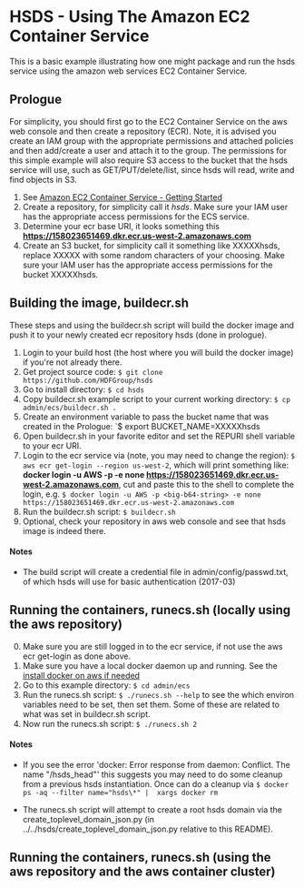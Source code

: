 HSDS - Using The Amazon EC2 Container Service
==============================================
 
This is a basic example illustrating how one might package and run 
the hsds service using the amazon web services EC2 Container Service.

Prologue
--------

For simplicity, you should first go to the EC2 Container Service on the aws 
web console and then create a repository (ECR). Note, it is advised you create 
an IAM group with the appropriate permissions and attached policies and then 
add/create a user and attach it to the group. The permissions for this simple 
example will also require S3 access to the bucket that the hsds service will 
use, such as GET/PUT/delete/list, since hsds will read, write and find objects in S3.

1. See [Amazon EC2 Container Service - Getting Started](http://docs.aws.amazon.com/AmazonECS/latest/developerguide/get-set-up-for-amazon-ecs.html)
2. Create a repository, for simplicity call it _hsds_. Make sure your IAM user has the appropriate access permissions for the ECS service.
3. Determine your ecr base URI, it looks something this **https://158023651469.dkr.ecr.us-west-2.amazonaws.com**
4. Create an S3 bucket, for simplicity call it something like XXXXXhsds, replace XXXXX with some random characters of your choosing. Make sure 
   your IAM user has the appropriate access permissions for the bucket XXXXXhsds. 

Building the image, buildecr.sh  
-------------------------------

These steps and using the buildecr.sh script will build the docker image and push it to your newly created ecr repository hsds (done in prologue).

1. Login to your build host (the host where you will build the docker image) if you're not already there.
2. Get project source code: `$ git clone https://github.com/HDFGroup/hsds`
3. Go to install directory: `$ cd hsds`
4. Copy buildecr.sh example script to your current working directory: `$ cp admin/ecs/buildecr.sh .`
5. Create an environment variable to pass the bucket name that was created in the Prologue: `$ export BUCKET_NAME=XXXXXhsds
6. Open buildecr.sh in your favorite editor and set the REPURI shell variable to your ecr URI.
7. Login to the ecr service via (note, you may need to change the region): `$ aws ecr get-login --region us-west-2`, which will print 
   something like: **docker login -u AWS -p <big-b64-string> -e none https://158023651469.dkr.ecr.us-west-2.amazonaws.com**, cut and paste this 
   to the shell to complete the login, e.g. `$ docker login -u AWS -p <big-b64-string> -e none https://158023651469.dkr.ecr.us-west-2.amazonaws.com`
8. Run the buildecr.sh script: `$ buildecr.sh` 
9. Optional, check your repository in aws web console and see that hsds image is indeed there.

#### Notes
* The build script will create a credential file in admin/config/passwd.txt, of which hsds will use for basic authentication (2017-03)

Running the containers, runecs.sh (locally using the aws repository) 
---------------------------------------------------------------------

0. Make sure you are still logged in to the ecr service, if not use the aws ecr get-login as done above.
1. Make sure you have a local docker daemon up and running. See the [install docker on aws if needed](http://docs.aws.amazon.com/AmazonECS/latest/developerguide/docker-basics.html#install_docker)
2. Go to this example directory: `$ cd admin/ecs`
3. Run the runecs.sh script: `$ ./runecs.sh --help` to see the which environ variables need to be set, then set 
   them. Some of these are related to what was set in buildecr.sh script.
4. Now run the runecs.sh script: `$ ./runecs.sh 2` 

#### Notes

* If you see the error 'docker: Error response from daemon: Conflict. The name "/hsds_head"' this suggests you may need to do some cleanup 
  from a previous hsds instantiation. Once can do a cleanup via `$ docker ps -aq --filter name="hsds\*" |  xargs docker rm`

* The runecs.sh script will attempt to create a root hsds domain via the create_toplevel_domain_json.py (in ../../hsds/create_toplevel_domain_json.py relative to this README).

Running the containers, runecs.sh (using the aws repository and the aws container cluster) 
-------------------------------------------------------------------------------------------


